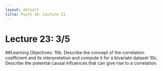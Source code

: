```yaml
---
layout: default
title: Psych 10: Lecture 23
---
```

# Lecture 23: 3/5

##Learning Objectives:
10b. Describe the concept of the correlation coefficient and its interpretation and compute it for a bivariate dataset
10c. Describe the potential causal influences that can give rise to a correlation.

